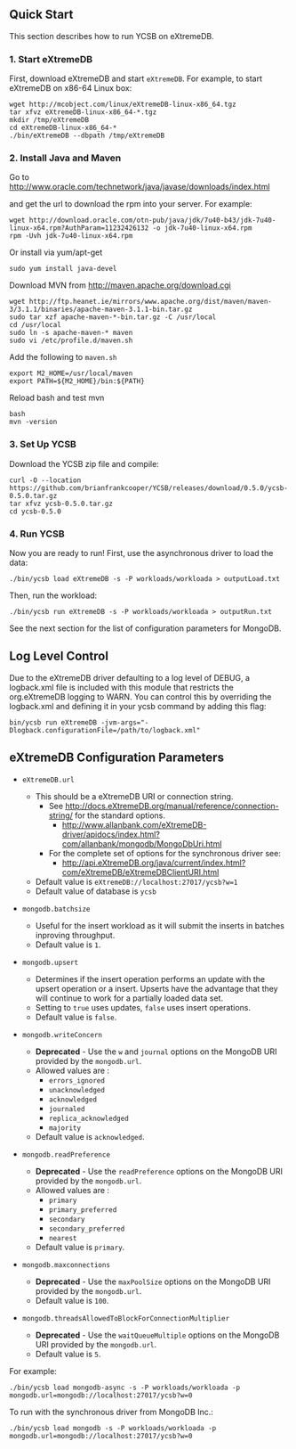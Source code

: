 <!--
Copyright (c) 2012 - 2020 YCSB contributors. All rights reserved.
# eXtremeDB
eXtremeDB YCSB Benchmark

Licensed under the Apache License, Version 2.0 (the "License"); you
may not use this file except in compliance with the License. You
may obtain a copy of the License at

http://www.apache.org/licenses/LICENSE-2.0

Unless required by applicable law or agreed to in writing, software
distributed under the License is distributed on an "AS IS" BASIS,
WITHOUT WARRANTIES OR CONDITIONS OF ANY KIND, either express or
implied. See the License for the specific language governing
permissions and limitations under the License. See accompanying
LICENSE file.
-->

## Quick Start

This section describes how to run YCSB on eXtremeDB. 

### 1. Start eXtremeDB

First, download eXtremeDB and start `eXtremeDB`. For example, to start eXtremeDB
on x86-64 Linux box:

    wget http://mcobject.com/linux/eXtremeDB-linux-x86_64.tgz
    tar xfvz eXtremeDB-linux-x86_64-*.tgz
    mkdir /tmp/eXtremeDB
    cd eXtremeDB-linux-x86_64-*
    ./bin/eXtremeDB --dbpath /tmp/eXtremeDB

### 2. Install Java and Maven

Go to http://www.oracle.com/technetwork/java/javase/downloads/index.html

and get the url to download the rpm into your server. For example:

    wget http://download.oracle.com/otn-pub/java/jdk/7u40-b43/jdk-7u40-linux-x64.rpm?AuthParam=11232426132 -o jdk-7u40-linux-x64.rpm
    rpm -Uvh jdk-7u40-linux-x64.rpm
    
Or install via yum/apt-get

    sudo yum install java-devel

Download MVN from http://maven.apache.org/download.cgi

    wget http://ftp.heanet.ie/mirrors/www.apache.org/dist/maven/maven-3/3.1.1/binaries/apache-maven-3.1.1-bin.tar.gz
    sudo tar xzf apache-maven-*-bin.tar.gz -C /usr/local
    cd /usr/local
    sudo ln -s apache-maven-* maven
    sudo vi /etc/profile.d/maven.sh

Add the following to `maven.sh`

    export M2_HOME=/usr/local/maven
    export PATH=${M2_HOME}/bin:${PATH}

Reload bash and test mvn

    bash
    mvn -version

### 3. Set Up YCSB

Download the YCSB zip file and compile:

    curl -O --location https://github.com/brianfrankcooper/YCSB/releases/download/0.5.0/ycsb-0.5.0.tar.gz
    tar xfvz ycsb-0.5.0.tar.gz
    cd ycsb-0.5.0

### 4. Run YCSB

Now you are ready to run! First, use the asynchronous driver to load the data:

    ./bin/ycsb load eXtremeDB -s -P workloads/workloada > outputLoad.txt

Then, run the workload:

    ./bin/ycsb run eXtremeDB -s -P workloads/workloada > outputRun.txt
        
See the next section for the list of configuration parameters for MongoDB.

## Log Level Control
Due to the eXtremeDB driver defaulting to a log level of DEBUG, a logback.xml file is included with this module that restricts the org.eXtremeDB logging to WARN. You can control this by overriding the logback.xml and defining it in your ycsb command by adding this flag:

```
bin/ycsb run eXtremeDB -jvm-args="-Dlogback.configurationFile=/path/to/logback.xml"
```

## eXtremeDB Configuration Parameters

- `eXtremeDB.url`
  - This should be a eXtremeDB URI or connection string. 
    - See http://docs.eXtremeDB.org/manual/reference/connection-string/ for the standard options.
      - http://www.allanbank.com/eXtremeDB-driver/apidocs/index.html?com/allanbank/mongodb/MongoDbUri.html
    - For the complete set of options for the synchronous driver see:
      - http://api.eXtremeDB.org/java/current/index.html?com/eXtremeDB/eXtremeDBClientURI.html
  - Default value is `eXtremeDB://localhost:27017/ycsb?w=1`
  - Default value of database is `ycsb`

- `mongodb.batchsize`
  - Useful for the insert workload as it will submit the inserts in batches inproving throughput.
  - Default value is `1`.

- `mongodb.upsert`
  - Determines if the insert operation performs an update with the upsert operation or a insert. 
    Upserts have the advantage that they will continue to work for a partially loaded data set.
  - Setting to `true` uses updates, `false` uses insert operations.
  - Default value is `false`.

- `mongodb.writeConcern`
  - **Deprecated** - Use the `w` and `journal` options on the MongoDB URI provided by the `mongodb.url`.
  - Allowed values are :
    - `errors_ignored`
    - `unacknowledged`
    - `acknowledged`
    - `journaled`
    - `replica_acknowledged`
    - `majority`
  - Default value is `acknowledged`.
 
- `mongodb.readPreference`
  - **Deprecated** - Use the `readPreference` options on the MongoDB URI provided by the `mongodb.url`.
  - Allowed values are :
    - `primary`
    - `primary_preferred`
    - `secondary`
    - `secondary_preferred`
    - `nearest`
  - Default value is `primary`.
 
- `mongodb.maxconnections`
  - **Deprecated** - Use the `maxPoolSize` options on the MongoDB URI provided by the `mongodb.url`.
  - Default value is `100`.

- `mongodb.threadsAllowedToBlockForConnectionMultiplier`
  - **Deprecated** - Use the `waitQueueMultiple` options on the MongoDB URI provided by the `mongodb.url`.
  - Default value is `5`.

For example:

    ./bin/ycsb load mongodb-async -s -P workloads/workloada -p mongodb.url=mongodb://localhost:27017/ycsb?w=0

To run with the synchronous driver from MongoDB Inc.:

    ./bin/ycsb load mongodb -s -P workloads/workloada -p mongodb.url=mongodb://localhost:27017/ycsb?w=0

